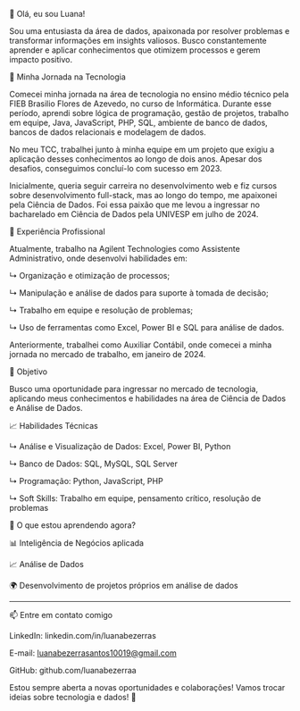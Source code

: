 👋 Olá, eu sou Luana!

Sou uma entusiasta da área de dados, apaixonada por resolver problemas e transformar informações em insights valiosos. Busco constantemente aprender e aplicar conhecimentos que otimizem processos e gerem impacto positivo.


🚀 Minha Jornada na Tecnologia

Comecei minha jornada na área de tecnologia no ensino médio técnico pela FIEB Brasilio Flores de Azevedo, no curso de Informática. Durante esse período, aprendi sobre lógica de programação, gestão de projetos, trabalho em equipe, Java, JavaScript, PHP, SQL, ambiente de banco de dados, bancos de dados relacionais e modelagem de dados.

No meu TCC, trabalhei junto à minha equipe em um projeto que exigiu a aplicação desses conhecimentos ao longo de dois anos. Apesar dos desafios, conseguimos concluí-lo com sucesso em 2023.

Inicialmente, queria seguir carreira no desenvolvimento web e fiz cursos sobre desenvolvimento full-stack, mas ao longo do tempo, me apaixonei pela Ciência de Dados. Foi essa paixão que me levou a ingressar no bacharelado em Ciência de Dados pela UNIVESP em julho de 2024.


💼 Experiência Profissional

Atualmente, trabalho na Agilent Technologies como Assistente Administrativo, onde desenvolvi habilidades em:

↳ Organização e otimização de processos;

↳ Manipulação e análise de dados para suporte à tomada de decisão;

↳ Trabalho em equipe e resolução de problemas;

↳ Uso de ferramentas como Excel, Power BI e SQL para análise de dados.

Anteriormente, trabalhei como Auxiliar Contábil, onde comecei a minha jornada no mercado de trabalho, em janeiro de 2024.


🎯 Objetivo

Busco uma oportunidade para ingressar no mercado de tecnologia, aplicando meus conhecimentos e habilidades na área de Ciência de Dados e Análise de Dados.

📈 Habilidades Técnicas

↳ Análise e Visualização de Dados: Excel, Power BI, Python

↳ Banco de Dados: SQL, MySQL, SQL Server

↳ Programação: Python, JavaScript, PHP

↳ Soft Skills: Trabalho em equipe, pensamento crítico, resolução de problemas

🌱 O que estou aprendendo agora?

📊 Inteligência de Negócios aplicada

📈 Análise de Dados

🌍 Desenvolvimento de projetos próprios em análise de dados

---------------------------
📫 Entre em contato comigo

LinkedIn: linkedin.com/in/luanabezerras

E-mail: luanabezerrasantos10019@gmail.com

GitHub: github.com/luanabezerraa

Estou sempre aberta a novas oportunidades e colaborações! Vamos trocar ideias sobre tecnologia e dados! 🚀

